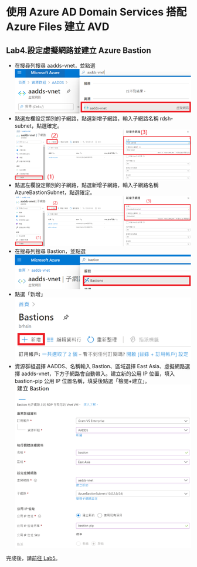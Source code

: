 # 使用 Azure AD Domain Services 搭配 Azure Files 建立 AVD

## Lab4.設定虛擬網路並建立 Azure Bastion
 - 在搜尋列搜尋 aadds-vnet，並點選<br>
  ![GITHUB](https://github.com/BrianHsing/Azure-Virtual-Desktop/blob/master/Lab1/vnet1.png "vnet1")<br>
 - 點選左欄設定類別的子網路，點選新增子網路，輸入子網路名稱 rdsh-subnet，點選確定。<br>
  ![GITHUB](https://github.com/BrianHsing/Azure-Virtual-Desktop/blob/master/Lab1/vnet2.png "vnet2")<br>
 - 點選左欄設定類別的子網路，點選新增子網路，輸入子網路名稱 AzureBastionSubnet，點選確定。<br>
  ![GITHUB](https://github.com/BrianHsing/Azure-Virtual-Desktop/blob/master/Lab1/vnet3.png "vnet3")<br>
 - 在搜尋列搜尋 Bastion，並點選<br>
  ![GITHUB](https://github.com/BrianHsing/Azure-Virtual-Desktop/blob/master/Lab1/bastion1.png "bastion1")<br>
 - 點選「新增」<br>
  ![GITHUB](https://github.com/BrianHsing/Azure-Virtual-Desktop/blob/master/Lab1/bastion2.png "bastion2")<br>
 - 資源群組選擇 AADDS、名稱輸入 Bastion、區域選擇 East Asia、虛擬網路選擇 aadds-vnet，下方子網路會自動帶入。建立新的公用 IP 位置，填入 bastion-pip 公用 IP 位置名稱，填妥後點選「檢閱+建立」。<br>
  ![GITHUB](https://github.com/BrianHsing/Azure-Virtual-Desktop/blob/master/Lab1/bastion3.png "bastion2")<br>

 完成後，請[前往 Lab5](https://github.com/BrianHsing/Azure-Virtual-Desktop/blob/master/Lab5.md)。<br>